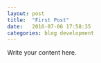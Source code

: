 ```yaml
---
layout: post
title:  "First Post"
date:   2016-07-06 17:58:35
categories: blog development
---
```


Write your content here.
